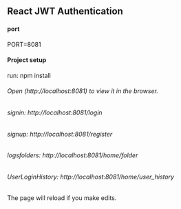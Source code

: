 ## React JWT Authentication

#### port

PORT=8081

#### Project setup
run:
npm install



######  Open (http://localhost:8081) to view it in the browser.
######  signin: http://localhost:8081/login
######  signup: http://localhost:8081/register
######  logsfolders: http://localhost:8081/home/folder
######  UserLoginHistory: http://localhost:8081/home/user_history

The page will reload if you make edits.
